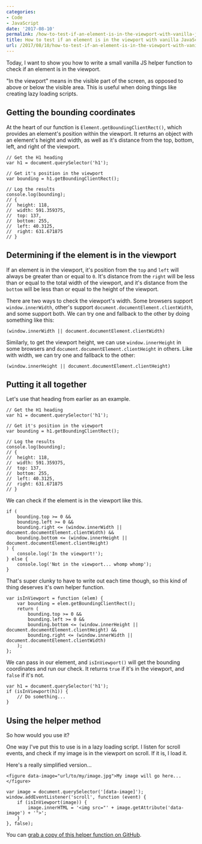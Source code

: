 ```yaml
---
categories:
- Code
- JavaScript
date: '2017-08-10'
permalink: /how-to-test-if-an-element-is-in-the-viewport-with-vanilla-javascript/
title: How to test if an element is in the viewport with vanilla JavaScript
url: /2017/08/10/how-to-test-if-an-element-is-in-the-viewport-with-vanilla-javascript
---
```


Today, I want to show you how to write a small vanilla JS helper function to check if an element is in the viewport.

"In the viewport" means in the visible part of the screen, as opposed to above or below the visible area. This is useful when doing things like creating lazy loading scripts.

## Getting the bounding coordinates

At the heart of our function is `Element.getBoundingClientRect()`, which provides an element's position within the viewport. It returns an object with an element's height and width, as well as it's distance from the top, bottom, left, and right of the viewport.

```lang-javascript
// Get the H1 heading
var h1 = document.querySelector('h1');

// Get it's position in the viewport
var bounding = h1.getBoundingClientRect();

// Log the results
console.log(bounding);
// {
// 	height: 118,
// 	width: 591.359375,
// 	top: 137,
// 	bottom: 255,
// 	left: 40.3125,
// 	right: 631.671875
// }
```

## Determining if the element is in the viewport

If an element is in the viewport, it's position from the `top` and `left` will always be greater than or equal to `0`. It's distance from the `right` will be less than or equal to the total width of the viewport, and it's distance from the `bottom` will be less than or equal to the height of the viewport.

There are two ways to check the viewport's width. Some browsers support `window.innerWidth`, other's support `document.documentElement.clientWidth`, and some support both. We can try one and fallback to the other by doing something like this:

```lang-javascript
(window.innerWidth || document.documentElement.clientWidth)
```

Similarly, to get the viewport height, we can use `window.innerHeight` in some browsers and `document.documentElement.clientHeight` in others. Like with width, we can try one and fallback to the other:

```lang-javascript
(window.innerHeight || document.documentElement.clientHeight)
```

## Putting it all together

Let's use that heading from earlier as an example.

```lang-javascript
// Get the H1 heading
var h1 = document.querySelector('h1');

// Get it's position in the viewport
var bounding = h1.getBoundingClientRect();

// Log the results
console.log(bounding);
// {
// 	height: 118,
// 	width: 591.359375,
// 	top: 137,
// 	bottom: 255,
// 	left: 40.3125,
// 	right: 631.671875
// }
```

We can check if the element is in the viewport like this.

```lang-javascript
if (
	bounding.top >= 0 &&
	bounding.left >= 0 &&
	bounding.right <= (window.innerWidth || document.documentElement.clientWidth) &&
	bounding.bottom <= (window.innerHeight || document.documentElement.clientHeight)
) {
	console.log('In the viewport!');
} else {
	console.log('Not in the viewport... whomp whomp');
}
```

That's super clunky to have to write out each time though, so this kind of thing deserves it's own helper function.

```lang-javascript
var isInViewport = function (elem) {
    var bounding = elem.getBoundingClientRect();
    return (
        bounding.top >= 0 &&
        bounding.left >= 0 &&
        bounding.bottom <= (window.innerHeight || document.documentElement.clientHeight) &&
        bounding.right <= (window.innerWidth || document.documentElement.clientWidth)
    );
};
```

We can pass in our element, and `isInViewport()` will get the bounding coordinates and run our check. It returns `true` if it's in the viewport, and `false` if it's not.

```lang-javascript
var h1 = document.querySelector('h1');
if (isInViewport(h1)) {
    // Do something...
}
```

## Using the helper method

So how would you use it?

One way I've put this to use is in a lazy loading script. I listen for scroll events, and check if my image is in the viewport on scroll. If it is, I load it.

Here's a really simplified version...

```lang-markup
<figure data-image="url/to/my/image.jpg">My image will go here...</figure>
```

```lang-javascript
var image = document.querySelector('[data-image]');
window.addEventListener('scroll', function (event) {
	if (isInViewport(image)) {
		image.innerHTML = '<img src="' + image.getAttribute('data-image') + '">';
	}
}, false);
```

You can [grab a copy of this helper function on GitHub](https://github.com/cferdinandi/isInViewport).